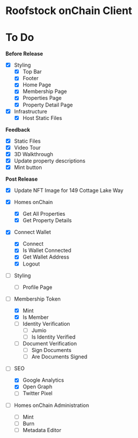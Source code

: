 # Roofstock onChain Client

# To Do

**Before Release**

- [x] Styling
  - [x] Top Bar
  - [x] Footer
  - [x] Home Page
  - [x] Membership Page
  - [x] Properties Page
  - [x] Property Detail Page
- [x] Infrastructure
  - [x] Host Static Files

**Feedback**

- [x] Static Files
- [x] Video Tour
- [x] 3D Walkthrough
- [x] Update property descriptions
- [x] Mint button

**Post Release**

- [x] Update NFT Image for 149 Cottage Lake Way

- [x] Homes onChain
  - [x] Get All Properties
  - [x] Get Property Details
- [x] Connect Wallet
  - [x] Connect
  - [x] Is Wallet Connected
  - [x] Get Wallet Address
  - [x] Logout
- [ ] Styling
  - [ ] Profile Page
- [ ] Membership Token
  - [x] Mint
  - [x] Is Member
  - [ ] Identity Verification
    - [ ] Jumio
    - [ ] Is Identity Verified
  - [ ] Document Verification
    - [ ] Sign Documents
    - [ ] Are Documents Signed
- [ ] SEO
  - [x] Google Analytics
  - [x] Open Graph
  - [ ] Twitter Pixel
- [ ] Homes onChain Administration
  - [ ] Mint
  - [ ] Burn
  - [ ] Metadata Editor
